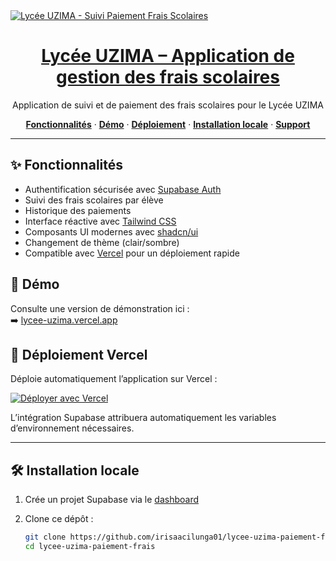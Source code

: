 <a href="https://lycee-uzima-paiement-frais.vercel.app/">
  <img alt="Lycée UZIMA - Suivi Paiement Frais Scolaires" src="https://lycee-uzima-paiement-frais.vercel.app/saacTech.png">
  <h1 align="center">Lycée UZIMA – Application de gestion des frais scolaires</h1>
</a>

<p align="center">
 Application de suivi et de paiement des frais scolaires pour le Lycée UZIMA
</p>

<p align="center">
  <a href="#fonctionnalités"><strong>Fonctionnalités</strong></a> ·
  <a href="#démo"><strong>Démo</strong></a> ·
  <a href="#déploiement-vercel"><strong>Déploiement</strong></a> ·
  <a href="#installation-locale"><strong>Installation locale</strong></a> ·
  <a href="#contact-et-support"><strong>Support</strong></a>
</p>

---

## ✨ Fonctionnalités

- Authentification sécurisée avec [Supabase Auth](https://supabase.com/auth)
- Suivi des frais scolaires par élève
- Historique des paiements
- Interface réactive avec [Tailwind CSS](https://tailwindcss.com)
- Composants UI modernes avec [shadcn/ui](https://ui.shadcn.com)
- Changement de thème (clair/sombre)
- Compatible avec [Vercel](https://vercel.com) pour un déploiement rapide

## 🧪 Démo

Consulte une version de démonstration ici :  
➡️ [lycee-uzima.vercel.app](https://lycee-uzima.vercel.app)

## 🚀 Déploiement Vercel

Déploie automatiquement l’application sur Vercel :

[![Déployer avec Vercel](https://vercel.com/button)](https://vercel.com/new/clone?repository-url=https://github.com/irisaacilunga01/lycee-uzima-paiement-frais&project-name=lycee-uzima-paiement-frais&repository-name=lycee-uzima-paiement-frais)

L’intégration Supabase attribuera automatiquement les variables d’environnement nécessaires.

---

## 🛠️ Installation locale

1. Crée un projet Supabase via le [dashboard](https://database.new)

2. Clone ce dépôt :

   ```bash
   git clone https://github.com/irisaacilunga01/lycee-uzima-paiement-frais.git
   cd lycee-uzima-paiement-frais
   ```
